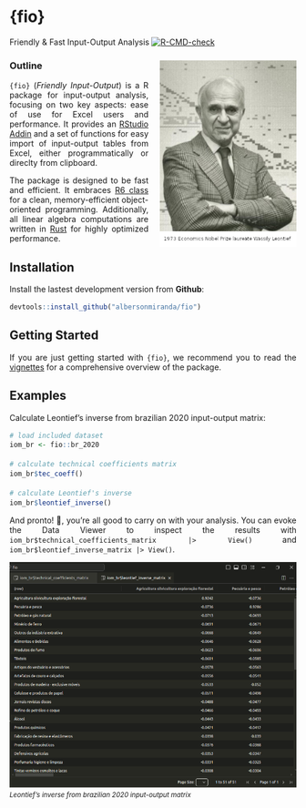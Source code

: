 
<!-- README.md is generated from README.Rmd. Please edit that file -->

# {fio}

<div style="text-align: justify">

Friendly & Fast Input-Output Analysis <!-- badges: start -->
[![R-CMD-check](https://github.com/albersonmiranda/fio/actions/workflows/R-CMD-check.yaml/badge.svg)](https://github.com/albersonmiranda/fio/actions/workflows/R-CMD-check.yaml)
<!-- badges: end -->

### Outline <img src="man/figures/leontief.jpg" align="right" width="240px" style="margin-left: 20px;" />

`{fio}` (*Friendly Input-Output*) is a R package for input-output
analysis, focusing on two key aspects: ease of use for Excel users and
performance. It provides an [RStudio
Addin](https://rstudio.github.io/rstudioaddins/) and a set of functions
for easy import of input-output tables from Excel, either
programmatically or direclty from clipboard.

The package is designed to be fast and efficient. It embraces [R6
class](https://r6.r-lib.org/) for a clean, memory-efficient
object-oriented programming. Additionally, all linear algebra
computations are written in [Rust](https://www.rust-lang.org/) for
highly optimized performance.

## Installation

Install the lastest development version from **Github**:

``` r
devtools::install_github("albersonmiranda/fio")
```

## Getting Started

If you are just getting started with `{fio}`, we recommend you to read
the [vignettes](https://albersonmiranda.github.io/fio/articles/fio.html)
for a comprehensive overview of the package.

## Examples

Calculate Leontief’s inverse from brazilian 2020 input-output matrix:

``` r
# load included dataset
iom_br <- fio::br_2020

# calculate technical coefficients matrix
iom_br$tec_coeff()

# calculate Leontief's inverse
iom_br$leontief_inverse()
```

And pronto\! 🎉, you’re all good to carry on with your analysis. You can
evoke the Data Viewer to inspect the results with
`iom_br$technical_coefficients_matrix |> View()` and
`iom_br$leontief_inverse_matrix |> View()`.

![](man/figures/example_leontief_inverse.png) *<small>Leontief’s inverse
from brazilian 2020 input-output matrix</small>*

</div>
